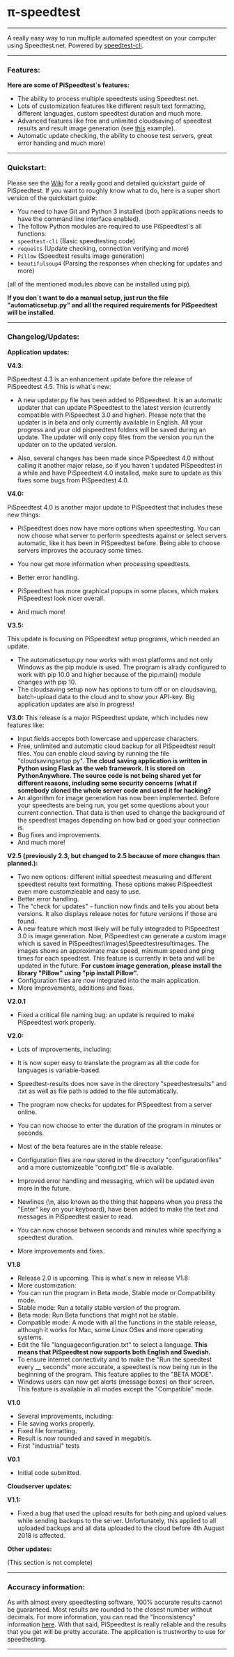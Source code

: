 # π-speedtest
-----
A really easy way to run multiple automated speedtest on your computer using Speedtest.net. Powered by [speedtest-cli](https://github.com/sivel/speedtest-cli).

_____________
### Features:
**Here are some of PiSpeedtest´s features:**

 - The ability to process multiple speedtests using Speedtest.net.
 - Lots of customization features like different result text formatting, different languages, custom speedtest duration and much more.
 - Advanced features like free and unlimited cloudsaving of speedtest results and result image generation (see [this](https://image.ibb.co/ckjFUz/Screenshot_454.png) example).
 - Automatic update checking, the ability to choose test servers, great error handing and much more!

____________
### Quickstart:
Please see the [Wiki](https://github.com/William04A/pispeedtest/wiki/Quickstart) for a really good and detailed quickstart guide of PiSpeedtest. If you want to roughly know what to do, here is a super short version of the quickstart guide:

 - You need to have Git and Python 3 installed (both applications needs to have the command line interface enabled).
 - The follow Python modules are required to use PiSpeedtest´s all functions:
  - `speedtest-cli` (Basic speedtesting code)
 - `requests` (Update checking, connection verifying and more)
 - `Pillow` (Speedtest results image generation)
 - `beautifulsoup4` (Parsing the responses when checking for updates and more)

(all of the mentioned modules above can be installed using pip).


**If you don´t want to do a manual setup, just run the file \"automaticsetup.py\" and all the required requirements for PiSpeedtest will be installed.**
________
### Changelog/Updates:
**Application updates:**

**V4.3**:

PiSpeedtest 4.3 is an enhancement update before the release of PiSpeedtest 4.5. This is what´s new:
- A new updater.py file has been added to PiSpeedtest. It is an automatic updater that can update PiSpeedtest to the latest version
(currently compatible with PiSpeedtest 3.0 and higher). Please note that the updater is in beta and only currently available in English. All your progress and your old pispeedtest folders will be saved during an update. The updater will only copy files from the version you run the updater on to the updated version.

- Also, several changes has been made since PiSpeedtest 4.0 without calling it another major relase, so if you haven´t updated PiSpeedtest in a while and have PiSpeedtest 4.0 installed, make sure to update as this fixes some bugs from PiSpeedtest 4.0.


**V4.0:**

PiSpeedtest 4.0 is another major update to PiSpeedtest that includes these new things:
- PiSpeedtest does now have more options when speedtesting. You can now choose what server to perform speedtests against or select servers automatic, like it has been in PiSpeedtest before. Being able to choose servers improves the accuracy some times.
- You now get more information when processing speedtests.
- Better error handling.
- PiSpeedtest has more graphical popups in some places, which makes PiSpeedtest look nicer overall.

- And much more!

**V3.5:**

This update is focusing on PiSpeedtest setup programs, which needed an update.
- The automaticsetup.py now works with most platforms and not only Windows as the pip module is used. The program is alrady configured to work with pip 10.0 and higher because of the pip.main() module changes with pip 10.
- The cloudsaving setup now has options to turn off or on cloudsaving, batch-upload data to the cloud and to show your API-key.
Big application updates are also in progress!

**V3.0:**
This release is a major PiSpeedtest update, which includes new features like:
- Input fields accepts both lowercase and uppercase characters.
- Free, unlimited and automatic cloud backup for all PiSpeedtest result files. You can enable cloud saving
by running the file "cloudsavingsetup.py". **The cloud saving application is written in Python using Flask as
the web framework. It is stored on PythonAnywhere. The source code is not being shared yet for different reasons,
including some security concerns (what if somebody cloned the whole server code and used it for hacking?**
- An algorithm for image generation has now been implemented. Before your speedtests are being run, you get
some questions about your current connection. That data is then used to change the background of the speedtest
images depending on how bad or good your connection is.
- Bug fixes and improvements.
- And much more!

**V2.5 (previously 2.3, but changed to 2.5 because of more changes than planned.):**

- Two new options: different initial speedtest measuring and different speedtest results text formatting. These options
makes PiSpeedtest even more customzieable and easy to use.
- Better error handling.
- The "check for updates" - function now finds and tells you about beta versions. It also displays release notes for future versions if those are found.
- A new feature which most likely will be fully integraded to PiSpeedtest 3.0 is image generation. Now, PiSpeedtest can generate a custom image which is saved in PiSpeedtest\Images\Speedtestresultimages. The images shows an approximate max speed, minimum speed and ping times  for each speedtest. This feature is currently in beta and will be updated in the future. **For custom image generation, please install the library "Pillow" using "pip install Pillow".**
- Configuration files are now integrated into the main application.
- More improvements, additions and fixes.

**V2.0.1**
- Fixed a critical file naming bug: an update is required to make PiSpeedtest work properly.

**V2.0:**
- Lots of improvements, including:

 - It is now super easy to translate the program as all the code for languages is variable-based.
 - Speedtest-results does now save in the directory "speedtestresults" and .txt as well as file path is added to the file automatically.
 - The program now checks for updates for PiSpeedtest from a server online.
 - You can now choose to enter the duration of the program in minutes or seconds.
 - Most of the beta features are in the stable release.
 - Configuration files are now stored in the direcctory "configurationfiles" and a more customizeable "config.txt" file is available.
 - Improved error handling and messaging, which will be updated even more in the future.
 - Newlines (\n, also known as the thing that happens when you press the "Enter" key on your keyboard), have been added to make the text and messages in PiSpeedtest easier to read.
 
 - You can now choose between seconds and minutes while specifying a speedtest duration.
 - More improvements and fixes.

**V1.8**
- Release 2.0 is upcoming. This is what´s new in release V1.8:
- More customization:
 - You can run the program in Beta mode, Stable mode or Compatibility mode.
  - Stable mode: Run a totally stable version of the program.
  - Beta mode: Run Beta functions that might not be stable.
  - Compatible mode: A mode with all the functions in the stable release, although it works for Mac, some Linux OSes and more operating  systems.
 - Edit the file "languageconfiguration.txt" to select a language. **This means that PiSpeedtest now supports both English and Swedish.**
 - To ensure internet connectivity and to make the "Run the speedtest every __ seconds" more accurate, a speedtest is now being run in the beginning of the program. This feature applies to the "BETA MODE".
 - Windows users can now get alerts (message boxes) on their screen. This feature is available in all modes except the "Compatible" mode.
 
**V1.0**
- Several improvements, including:
 - File saving works properly.
 - Fixed file formatting.
 - Result is now rounded and saved in megabit/s.
- First "industrial" tests


**V0.1**
- Initial code submitted.

**Cloudserver updates:**

**V1.1:**

- Fixed a bug that used the upload results for both ping and upload values while sending backups to the server. Unfortunately, this applied to all uploaded backups and all data uploaded to the cloud before 4th August 2018 is affected.


**Other updates:**

(This section is not complete)
_________
### Accuracy information:
 As with almost every speedtesting software, 100% accurate results cannot be guaranteed. Most results are rounded to the closest number without decimals. For more information, you can read the "Inconsistency" information [here](https://github.com/sivel/speedtest-cli). With that said, PiSpeedtest is really reliable and the results that you get will be pretty accurate. The application is trustworthy to use for speedtesting.
________
